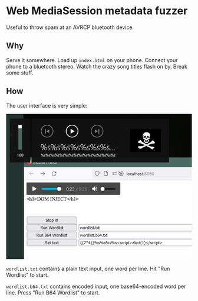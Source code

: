 # Web MediaSession metadata fuzzer
Useful to throw spam at an AVRCP bluetooth device.

## Why
Serve it somewhere. Load up `index.html` on your phone. Connect your phone to a bluetooth stereo. Watch the crazy song titles flash on by. Break some stuff.

## How
The user interface is very simple:

![Screenshot of mediafuzz](screenshot.png)


`wordlist.txt` contains a plain text input, one word per line. Hit "Run Wordlist" to start.

`wordlist.b64.txt` contains encoded input, one base64-encoded word per line. Press "Run B64 Wordlist" to start.
